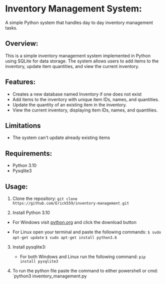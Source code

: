 # Inventory Management System:
A simple Python system that handles day to day inventory management tasks.

## Overview:
This is a simple inventory management system implemented in Python using SQLite for data storage. 
The system allows users to add items to the inventory, update item quantities, and view the current inventory.

## Features:
- Creates a new database named Inventory if one does not exist
- Add items to the inventory with unique item IDs, names, and quantities.
- Update the quantity of an existing item in the inventory.
- View the current inventory, displaying item IDs, names, and quantities.

## Limitations
- The system can't update already existing items

## Requirements:
- Python 3.10
- Pysqlite3

## Usage:
1. Clone the repository: `git clone https://github.com/Erick559/inventory-management.git`
   
2. Install Python 3.10
 - For Windows visit [python.org](python.org)  and click the download button
   
 - For Linux open your terminal and paste the following commands:
   `$ sudo apt-get update`
   `$ sudo apt-get install python3.6`

3. Install pysqlite3:
   - For both Windows and Linux run the following command:
     `pip install pysqlite3`

4. To run the python file paste the command to either powershell or cmd:
   `python3 inventory_management.py


